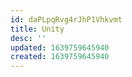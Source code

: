 ```yaml
---
id: daPLpqRvg4rJhP1Vhkvmt
title: Unity
desc: ''
updated: 1639759645940
created: 1639759645940
---
```


